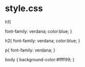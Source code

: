 # style.css
 h1{

  font-family: verdana;
  color:blue;
}

 h2{
  font-family: verdana;
  color:blue;
}

p{
 font-family: verdana;
}

body {
    background-color:#ffff99;
}
